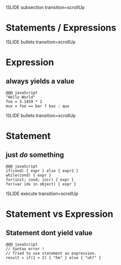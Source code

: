 !SLIDE subsection transition=scrollUp

# Statements / Expressions #

!SLIDE bullets transition=scrollUp
# Expression #
## always yields a value ##

    @@@ javaScript
    "Hello World"
    foo = 3.1459 * 2
    mux = foo == bar ? baz : qux

!SLIDE bullets transition=scrollUp
# Statement #
## just _do_ something ##

    @@@ javaScript
    if(cond) { expr } else { expr2 }
    while(cond) { expr }
    for(init; cond; incr) { expr }
    for(var idx in object) { expr }

!SLIDE execute transition=scrollUp
# Statement vs Expression #
## Statement dont yield value ##

    @@@ javaScript
    // Syntax error !
    // Tried to use statement as expression.
    result = if(1 > 2) { "hm" } else { "uh?" }



